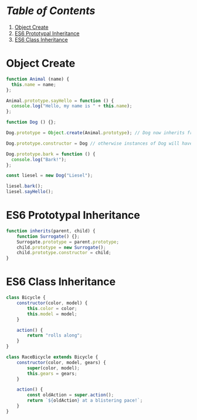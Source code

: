 # *Table of Contents*
1. [Object Create](#object-create)
2. [ES6 Prototypal Inheritance](#es6-prototypal-inheritance)
3. [ES6 Class Inheritance](#es6-class-inheritance)


# Object Create
```javascript
function Animal (name) {
  this.name = name;
};

Animal.prototype.sayHello = function () {
  console.log("Hello, my name is " + this.name);
};

function Dog () {};

Dog.prototype = Object.create(Animal.prototype); // Dog now inherits from Animal

Dog.prototype.constructor = Dog // otherwise instances of Dog will have 'instance.constructor === Animal'

Dog.prototype.bark = function () {
  console.log("Bark!");
};

const liesel = new Dog("Liesel");

liesel.bark();
liesel.sayHello();

```


# ES6 Prototypal Inheritance

```javascript
function inherits(parent, child) {
    function Surrogate() {};
    Surrogate.prototype = parent.prototype;
    child.prototype = new Surrogate();
    child.prototype.constructor = child;
}
```


# ES6 Class Inheritance

```javascript
class Bicycle {
    constructor(color, model) {
        this.color = color;
        this.model = model;
    }

    action() {
        return "rolls along";
    }
}

class RaceBicycle extends Bicycle {
    constructor(color, model, gears) {
        super(color, model);
        this.gears = gears;
    }

    action() {
        const oldAction = super.action();
        return `${oldAction} at a blistering pace!`;
    }
}

```